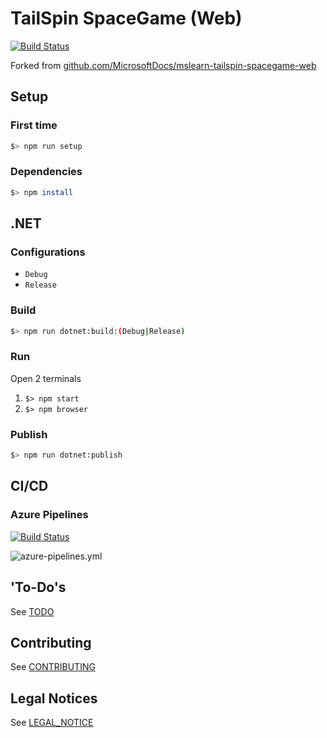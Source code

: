 # TailSpin SpaceGame (Web)

[![Build Status](https://dev.azure.com/MicroSoft-JCGuerrero/Space%20Game%20-%20web%20-%20Workflow/_apis/build/status/percebus.mslearn-tailspin-spacegame-web?branchName=main)](https://dev.azure.com/MicroSoft-JCGuerrero/Space%20Game%20-%20web%20-%20Workflow/_build/latest?definitionId=2&branchName=main)


Forked from [github.com/MicrosoftDocs/mslearn-tailspin-spacegame-web](https://github.com/MicrosoftDocs/mslearn-tailspin-spacegame-web)


## Setup

### First time

```bash
$> npm run setup
```

### Dependencies

```bash
$> npm install
```

## .NET

### Configurations

* `Debug`
* `Release`

### Build

```bash
$> npm run dotnet:build:(Debug|Release)
```

### Run

Open 2 terminals

1. `$> npm start`
1. `$> npm browser`

### Publish

```bash
$> npm run dotnet:publish
```

## CI/CD

### Azure Pipelines

[![Build Status](https://dev.azure.com/MicroSoft-JCGuerrero/Space%20Game%20-%20web%20-%20Workflow/_apis/build/status/percebus.mslearn-tailspin-spacegame-web?branchName=main)](https://dev.azure.com/MicroSoft-JCGuerrero/Space%20Game%20-%20web%20-%20Workflow/_build/latest?definitionId=2&branchName=main)


![azure-pipelines.yml](./README/azure-pipelines.png)

## 'To-Do's

See [TODO](./TODO.md)

## Contributing

See [CONTRIBUTING](./CONTRIBUTING.md)

## Legal Notices

See [LEGAL_NOTICE](./LEGAL_NOTICE.md)
